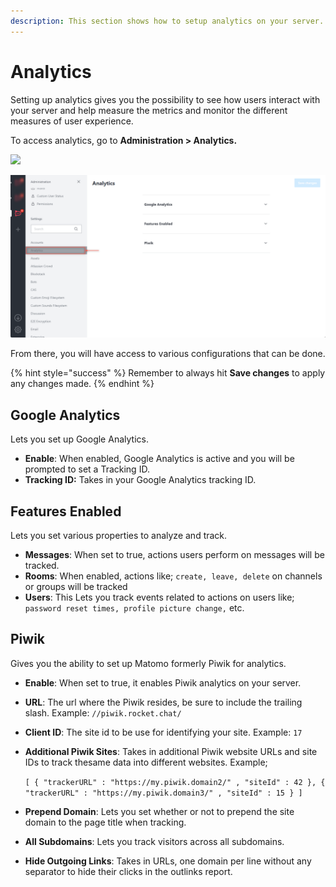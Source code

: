 ```yaml
---
description: This section shows how to setup analytics on your server.
---
```


# Analytics

Setting up analytics gives you the possibility to see how users interact with your server and help measure the metrics and monitor the different measures of user experience.

To access analytics, go to **Administration > Analytics.**

![](<../../../.gitbook/assets/administration >)

![](<../../../.gitbook/assets/image (644) (1).png>)

From there, you will have access to various configurations that can be done.

{% hint style="success" %}
Remember to always hit **Save changes** to apply any changes made.
{% endhint %}

## Google Analytics

Lets you set up Google Analytics.

* **Enable**: When enabled, Google Analytics is active and you will be prompted to set a Tracking ID.
* **Tracking ID:** Takes in your Google Analytics tracking ID.

## Features Enabled

Lets you set various properties to analyze and track.

* **Messages**: When set to true, actions users perform on messages will be tracked.
* **Rooms**: When enabled, actions like; `create, leave, delete` on channels or groups will be tracked
* **Users**: This Lets you track events related to actions on users like; `password reset times, profile picture change,` etc.

## Piwik

Gives you the ability to set up Matomo formerly Piwik for analytics.

* **Enable**: When set to true, it enables Piwik analytics on your server.
* **URL**: The url where the Piwik resides, be sure to include the trailing slash. Example: `//piwik.rocket.chat/`
* **Client ID**: The site id to be use for identifying your site. Example: `17`
*   **Additional Piwik Sites**: Takes in additional Piwik website URLs and site IDs to track thesame data into different websites. Example;

    `[ { "trackerURL" : "https://my.piwik.domain2/" , "siteId" : 42 }, { "trackerURL" : "https://my.piwik.domain3/" , "siteId" : 15 } ]`
* **Prepend Domain**: Lets you set whether or not to prepend the site domain to the page title when tracking.
* **All Subdomains**: Lets you track visitors across all subdomains.
* **Hide Outgoing Links**: Takes in URLs, one domain per line without any separator to hide their clicks in the outlinks report.
